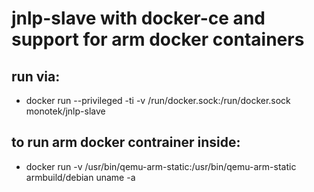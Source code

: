 # jnlp-slave with docker-ce and support for arm docker containers

## run via:

* docker run --privileged -ti -v /run/docker.sock:/run/docker.sock monotek/jnlp-slave

## to run arm docker contrainer inside:

* docker run -v /usr/bin/qemu-arm-static:/usr/bin/qemu-arm-static armbuild/debian uname -a
